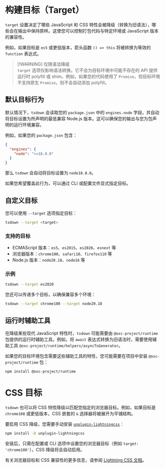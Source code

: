 # 构建目标（Target）

`target` 设置决定了哪些 JavaScript 和 CSS 特性会被降级（转换为旧语法），哪些会在输出中保持原样。这使您可以控制打包代码与特定环境或 JavaScript 版本的兼容性。

例如，如果目标是 `es5` 或更低版本，箭头函数 `() => this` 将被转换为等效的 `function` 表达式。

> [!WARNING] 仅限语法降级  
> `target` 选项仅影响语法转换。它不会为目标环境中可能不存在的 API 提供运行时 polyfill 或 shim。例如，如果您的代码使用了 `Promise`，但目标环境不支持原生 `Promise`，则不会自动添加 polyfill。

## 默认目标行为

默认情况下，`tsdown` 会读取您的 `package.json` 中的 `engines.node` 字段，并自动将目标设置为所声明的最低兼容 Node.js 版本。这可以确保您的输出与您为包声明的运行环境兼容。

例如，如果您的 `package.json` 包含：

```json
{
  "engines": {
    "node": ">=18.0.0"
  }
}
```

那么 `tsdown` 会自动将目标设置为 `node18.0.0`。

如果您希望覆盖此行为，可以通过 CLI 或配置文件显式指定目标。

## 自定义目标

您可以使用 `--target` 选项指定目标：

```bash
tsdown --target <target>
```

### 支持的目标

- ECMAScript 版本：`es5`、`es2015`、`es2020`、`esnext` 等
- 浏览器版本：`chrome100`、`safari18`、`firefox110` 等
- Node.js 版本：`node20.18`、`node16` 等

### 示例

```bash
tsdown --target es2020
```

您还可以传递多个目标，以确保兼容多个环境：

```bash
tsdown --target chrome100 --target node20.18
```

## 运行时辅助工具

在降级某些现代 JavaScript 特性时，`tsdown` 可能需要由 `@oxc-project/runtime` 包提供的运行时辅助工具。例如，将 `await` 表达式转换为旧语法时，需要使用辅助工具 `@oxc-project/runtime/helpers/asyncToGenerator`。

如果您的目标环境包含需要这些辅助工具的特性，您可能需要在项目中安装 `@oxc-project/runtime` 包：

```bash
npm install @oxc-project/runtime
```

# CSS 目标

`tsdown` 也可以将 CSS 特性降级以匹配您指定的浏览器目标。例如，如果目标是 `chrome108` 或更低版本，CSS 嵌套的 `&` 选择器将被展开为平铺结构。

要启用 CSS 降级，您需要手动安装 [`unplugin-lightningcss`](https://github.com/unplugin/unplugin-lightningcss)：

```bash
npm install -D unplugin-lightningcss
```

安装后，只需在配置或 CLI 选项中设置您的浏览器目标（例如 `target: 'chrome100'`），CSS 降级将会自动启用。

有关浏览器目标和 CSS 兼容性的更多信息，请参阅 [Lightning CSS 文档](https://lightningcss.dev/)。
